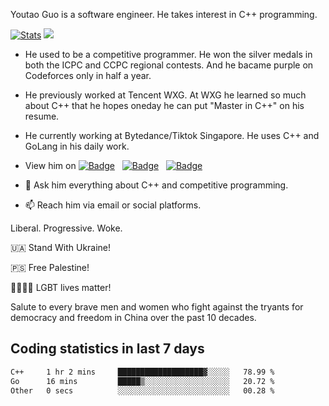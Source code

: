 Youtao Guo is a software engineer. He takes interest in C++ programming.

[![Stats](https://github-readme-stats.vercel.app/api?username=coyorkdow&show_icons=true&theme=onedark)](https://github.com/anuraghazra/github-readme-stats)
<img src="https://github-readme-stats.vercel.app/api/top-langs/?username=coyorkdow&theme=dark&layout=compact"/>

- He used to be a competitive programmer. He won the silver medals in both the ICPC and CCPC regional contests. And he bacame purple on Codeforces only in half a year.

- He previously worked at Tencent WXG. At WXG he learned so much about C++ that he hopes oneday he can put "Master in C++" on his resume.

- He currently working at Bytedance/Tiktok Singapore. He uses C++ and GoLang in his daily work.

- View him on [![Badge](https://img.shields.io/badge/Linkedin-0A66C2?style=flat&logo=linkedin&logoColor=white)](https://www.linkedin.com/in/youtaoguo/) &nbsp; [![Badge](https://img.shields.io/badge/StackOverflow-F58025?style=flat&logo=stackoverflow&logoColor=white)](https://stackoverflow.com/users/11139119/youtao-guo) &nbsp; [![Badge](https://cp-logo.vercel.app/codeforces/coyorkdow)](https://codeforces.com/profile/coyorkdow)

- 💬 Ask him everything about C++ and competitive programming.

- 📫 Reach him via email or social platforms.

Liberal. Progressive. Woke.

🇺🇦 Stand With Ukraine!

🇵🇸 Free Palestine!

🏳️‍🌈🏳️‍⚧️ LGBT lives matter!

Salute to every brave men and women who fight against the tryants for democracy and freedom in China over the past 10 decades.


## Coding statistics in last 7 days

<!--START_SECTION:waka-->

```txt
C++     1 hr 2 mins     ███████████████████▓░░░░░   78.99 %
Go      16 mins         █████▒░░░░░░░░░░░░░░░░░░░   20.72 %
Other   0 secs          ░░░░░░░░░░░░░░░░░░░░░░░░░   00.28 %
```

<!--END_SECTION:waka-->

<!--
**coyorkdow/coyorkdow** is a ✨ _special_ ✨ repository because its `README.md` (this file) appears on your GitHub profile.

Here are some ideas to get you started:

- 🔭 I’m currently working on ...
- 🌱 I’m currently learning ...
- 👯 I’m looking to collaborate on ...
- 🤔 I’m looking for help with ...
- 💬 Ask me about ...
- 📫 How to reach me: ...
- 😄 Pronouns: ...
- ⚡ Fun fact: ...
-->
